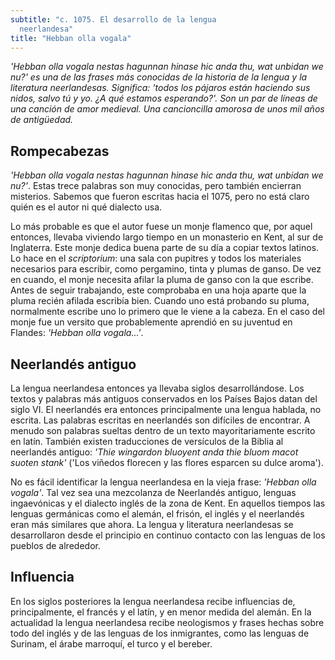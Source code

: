 ```yaml
---
subtitle: "c. 1075. El desarrollo de la lengua
  neerlandesa"
title: "Hebban olla vogala"
---
```


_\'Hebban olla vogala nestas hagunnan hinase hic anda thu, wat unbidan
we nu?\' es una de las frases más conocidas de la historia de la lengua
y la literatura neerlandesas. Significa: \'todos los pájaros están
haciendo sus nidos, salvo tú y yo. ¿A qué estamos esperando?\'. Son un
par de líneas de una canción de amor medieval. Una cancioncilla amorosa
de unos mil años de antigüedad._

## Rompecabezas

_\'Hebban olla vogala nestas hagunnan hinase hic anda thu, wat unbidan
we nu?\'_. Estas trece palabras son muy conocidas, pero también
encierran misterios. Sabemos que fueron escritas hacia el 1075, pero no
está claro quién es el autor ni qué dialecto usa.

Lo más probable es que el autor fuese un monje flamenco que, por aquel
entonces, llevaba viviendo largo tiempo en un monasterio en Kent, al sur
de Inglaterra. Este monje dedica buena parte de su día a copiar textos
latinos. Lo hace en el _scriptorium_: una sala con pupitres y todos los
materiales necesarios para escribir, como pergamino, tinta y plumas de
ganso. De vez en cuando, el monje necesita afilar la pluma de ganso con
la que escribe. Antes de seguir trabajando, este comprobaba en una hoja
aparte que la pluma recién afilada escribía bien. Cuando uno está
probando su pluma, normalmente escribe uno lo primero que le viene a la
cabeza. En el caso del monje fue un versito que probablemente aprendió
en su juventud en Flandes: _'Hebban olla vogala...'_.

## Neerlandés antiguo

La lengua neerlandesa entonces ya llevaba siglos desarrollándose. Los
textos y palabras más antiguos conservados en los Países Bajos datan del
siglo VI. El neerlandés era entonces principalmente una lengua hablada,
no escrita. Las palabras escritas en neerlandés son difíciles de
encontrar. A menudo son palabras sueltas dentro de un texto
mayoritariamente escrito en latín. También existen traducciones de
versículos de la Biblia al neerlandés antiguo: _'Thie wingardon bluoyent
anda thie bluom macot suoten stank'_ ('Los viñedos florecen y las flores
esparcen su dulce aroma\').

No es fácil identificar la lengua neerlandesa en la vieja frase:
_\'Hebban olla vogala\'_. Tal vez sea una mezcolanza de Neerlandés
antiguo, lenguas ingaevónicas y el dialecto inglés de la zona de Kent.
En aquellos tiempos las lenguas germánicas como el alemán, el frisón, el
inglés y el neerlandés eran más similares que ahora. La lengua y
literatura neerlandesas se desarrollaron desde el principio en continuo
contacto con las lenguas de los pueblos de alrededor.

## Influencia

En los siglos posteriores la lengua neerlandesa recibe influencias de,
principalmente, el francés y el latín, y en menor medida del alemán. En
la actualidad la lengua neerlandesa recibe neologismos y frases hechas
sobre todo del inglés y de las lenguas de los inmigrantes, como las
lenguas de Surinam, el árabe marroquí, el turco y el bereber.
